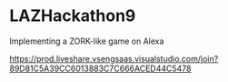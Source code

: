 # LAZHackathon9
Implementing a ZORK-like game on Alexa

https://prod.liveshare.vsengsaas.visualstudio.com/join?89D81C5A39CC6013883C7C666ACED44C5478
